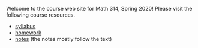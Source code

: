 Welcome to the course web site for Math 314, Spring 2020! Please visit the following course resources.

* [syllabus](syllabus)
* [homework](homework)
* [notes](https://github.com/scoskey/m314/raw/master/notes.pdf) (the notes mostly follow the text)
